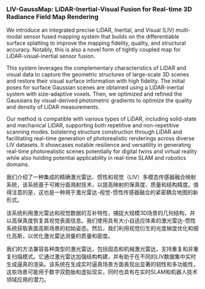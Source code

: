 ### LIV-GaussMap: LiDAR-Inertial-Visual Fusion for Real-time 3D Radiance Field Map Rendering

We introduce an integrated precise LiDAR, Inertial, and Visual (LIV) multi-modal sensor fused mapping system that builds on the differentiable surface splatting to improve the mapping fidelity, quality, and structural accuracy. Notably, this is also a novel form of tightly coupled map for LiDAR-visual-inertial sensor fusion.

This system leverages the complementary characteristics of LiDAR and visual data to capture the geometric structures of large-scale 3D scenes and restore their visual surface information with high fidelity. The initial poses for surface Gaussian scenes are obtained using a LiDAR-inertial system with size-adaptive voxels. Then, we optimized and refined the Gaussians by visual-derived photometric gradients to optimize the quality and density of LiDAR measurements.

Our method is compatible with various types of LiDAR, including solid-state and mechanical LiDAR, supporting both repetitive and non-repetitive scanning modes. bolstering structure construction through LiDAR and facilitating real-time generation of photorealistic renderings across diverse LIV datasets. It showcases notable resilience and versatility in generating real-time photorealistic scenes potentially for digital twins and virtual reality while also holding potential applicability in real-time SLAM and robotics domains.

我们介绍了一种集成的精确激光雷达、惯性和视觉（LIV）多模态传感器融合映射系统，该系统基于可微分面溅射技术，以提高映射的保真度、质量和结构精度。值得注意的是，这也是一种用于激光雷达-视觉-惯性传感器融合的紧密耦合地图的新形式。

该系统利用激光雷达和视觉数据的互补特性，捕捉大规模3D场景的几何结构，并以高保真度恢复其视觉表面信息。我们使用具有大小自适应体素的激光雷达-惯性系统获取表面高斯场景的初始姿态。然后，我们利用视觉衍生的光度梯度优化和细化高斯，以优化激光雷达测量的质量和密度。

我们的方法兼容各种类型的激光雷达，包括固态和机械激光雷达，支持重复和非重复扫描模式。它通过激光雷达加强结构构建，并有助于在不同的LIV数据集中实时生成逼真的渲染。该系统在生成实时逼真场景方面表现出显著的韧性和多功能性，这些场景可能用于数字双胞胎和虚拟现实，同时也具有在实时SLAM和机器人技术领域应用的潜力。

